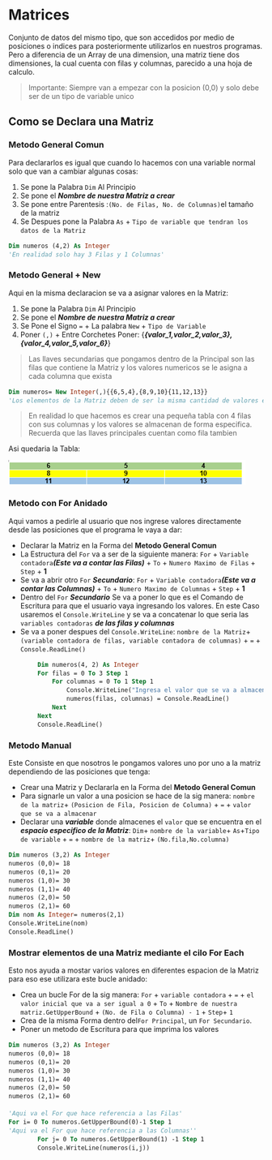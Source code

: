 # Matrices

Conjunto de datos del mismo tipo, que son accedidos por medio de posiciones o indices para posteriormente utilizarlos en nuestros programas. Pero a diferencia de un Array de una dimension, una matriz tiene dos dimensiones, la cual cuenta con filas y columnas, parecido a una hoja de calculo.
> Importante: Siempre van a empezar con la posicion (0,0) y solo debe ser de un tipo de variable unico

## Como se Declara una Matriz
### Metodo General Comun

Para declararlos es igual que cuando lo hacemos con una variable normal solo que van a cambiar algunas cosas:
1. Se pone la Palabra `Dim` Al Principio
2. Se pone el **_Nombre de nuestra Matriz a crear_**
3. Se pone entre Parentesis :`(No. de Filas, No. de Columnas)`el tamaño de la matriz
4. Se  Despues pone la Palabra `As` + `Tipo de variable que tendran los datos de la Matriz`
```vb
Dim numeros (4,2) As Integer
'En realidad solo hay 3 Filas y 1 Columnas'
```
### Metodo General + New
Aqui en la misma declaracion se va a asignar valores en la Matriz:

1. Se pone la Palabra `Dim` Al Principio
2. Se pone el **_Nombre de nuestra Matriz a crear_**
3. Se Pone el Signo `=` + La palabra `New` + `Tipo de Variable`
4. Poner `(,)` + Entre Corchetes Poner: {**_{valor_1,valor_2,valor_3},{valor_4,valor_5,valor_6}_**}
> Las llaves secundarias que pongamos dentro de la Principal son las filas que contiene la Matriz y los valores numericos se le asigna a cada columna que exista

```vb
Dim numeros= New Integer(,){{6,5,4},{8,9,10}{11,12,13}}
'Los elementos de la Matriz deben de ser la misma cantidad de valores en cada fila.

```
> En realidad lo que hacemos es crear una pequeña tabla con 4 filas con sus columnas y los valores se almacenan de forma especifica. Recuerda que las llaves principales cuentan como fila tambien

Asi quedaria la Tabla:

![Tabla de la Matriz y Su Representacion](Imagenes/Matriz_Ejemplo1.PNG)

### Metodo con For Anidado
Aqui vamos a pedirle al usuario que nos ingrese valores directamente desde las posiciones que el programa le vaya a dar:

- Declarar la Matriz en la Forma del **Metodo General Comun**
- La Estructura del `For` va a ser de la siguiente manera: `For` + `Variable contadora`**_(Este va a contar las Filas)_** + `To` + `Numero Maximo de Filas` + `Step` + **1**
- Se va a abrir otro `For` **_Secundario_**: `For` + `Variable contadora`**_(Este va a contar las Columnas)_** + `To` + `Numero Maximo de Columnas` + `Step` + **1**
- Dentro del `For` **_Secundario_** Se va a poner lo que es el Comando de Escritura para que el usuario vaya ingresando los valores. En este Caso usaremos el `Console.WriteLine` y se va a concatenar lo que seria las `variables contadoras` **_de las filas y columnas_**
- Se va a poner despues del `Console.WriteLine`: `nombre de la Matriz`+`(variable contadora de filas, variable contadora de columnas)` + `=` + `Console.ReadLine()`
```vb
        Dim numeros(4, 2) As Integer
        For filas = 0 To 3 Step 1
            For columnas = 0 To 1 Step 1
                Console.WriteLine("Ingresa el valor que se va a almacenar en" & filas & "," & columnas)
                numeros(filas, columnas) = Console.ReadLine()
            Next
        Next
        Console.ReadLine()
```

### Metodo Manual
Este Consiste en que nosotros le pongamos valores uno por uno a la matriz dependiendo de las posiciones que tenga:

- Crear una Matriz y Declararla en la Forma del **Metodo General Comun**
- Para signarle un valor a una posicion se hace de la sig manera: `nombre de la matriz`+ `(Posicion de Fila, Posicion de Columna)` + `=` + `valor que se va a almacenar`
- Declarar una **_variable_** donde almacenes el `valor` que se encuentra en el **_espacio especifico de la Matriz_**: `Dim`+ `nombre de la variable`+ `As`+`Tipo de variable` + `=` + `nombre de la matriz`+ `(No.fila,No.columna)`
```vb
Dim numeros (3,2) As Integer
numeros (0,0)= 18
numeros (0,1)= 20
numeros (1,0)= 30
numeros (1,1)= 40
numeros (2,0)= 50
numeros (2,1)= 60
Dim nom As Integer= numeros(2,1)
Console.WriteLine(nom)
Console.ReadLine()
```

### Mostrar elementos de una Matriz mediante el cilo For Each

Esto nos ayuda a mostar varios valores en diferentes espacion de la Matriz para eso ese utilizara este bucle anidado:

- Crea un bucle For de la sig manera: `For` + `variable contadora` + `=` + `el valor inicial que va a ser igual a 0` + `To` + `Nombre de nuestra matriz.GetUpperBound` + `(No. de Fila o Columna) - 1` + `Step`+ `1`
- Crea de la misma Forma dentro del`For Principal`, un `For Secundario`.
- Poner un metodo de Escritura para que imprima los valores
```vb
Dim numeros (3,2) As Integer
numeros (0,0)= 18
numeros (0,1)= 20
numeros (1,0)= 30
numeros (1,1)= 40
numeros (2,0)= 50
numeros (2,1)= 60

'Aqui va el For que hace referencia a las Filas'
For i= 0 To numeros.GetUpperBound(0)-1 Step 1
'Aqui va el For que hace referencia a las Columnas''
        For j= 0 To numeros.GetUpperBound(1) -1 Step 1
        Console.WriteLine(numeros(i,j))

```
